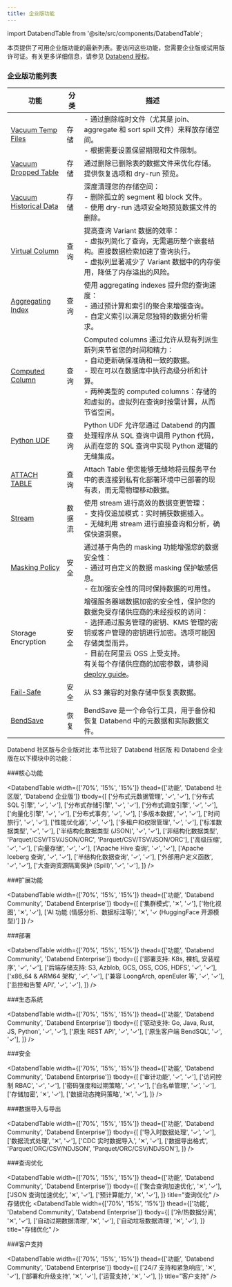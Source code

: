 ```yaml
---
title: 企业版功能
---
```


import DatabendTable from '@site/src/components/DatabendTable';

本页提供了可用企业版功能的最新列表。要访问这些功能，您需要企业版或试用版许可证。有关更多详细信息，请参见 [Databend 授权](20-license.md)。

### 企业版功能列表


| 功能                                                                               | 分类           | 描述                                                                                                                                                                                                                                                                                                                                                                                                                                                              |
| ---------------------------------------------------------------------------------- | -------------- | ------------------------------------------------------------------------------------------------------------------------------------------------------------------------------------------------------------------------------------------------------------------------------------------------------------------------------------------------------------------------------------------------------------------------------------------------------------------------ |
| [Vacuum Temp Files](/sql/sql-commands/administration-cmds/vacuum-temp-files)      | 存储           | - 通过删除临时文件（尤其是 join、aggregate 和 sort spill 文件）来释放存储空间。<br/>- 根据需要设置保留期限和文件限制。                                                                                                                                                                                                                                                                                                                             |
| [Vacuum Dropped Table](/sql/sql-commands/ddl/table/vacuum-drop-table)             | 存储           | 通过删除已删除表的数据文件来优化存储。提供恢复选项和 dry-run 预览。                                                                                                                                                                                                                                                                                                                                                                                             |
| [Vacuum Historical Data](/sql/sql-commands/ddl/table/vacuum-table)                | 存储           | 深度清理您的存储空间：<br/>- 删除孤立的 segment 和 block 文件。<br/>- 使用 dry-run 选项安全地预览数据文件的删除。                                                                                                                                                                                                                                                                                                                    |
| [Virtual Column](/sql/sql-commands/ddl/virtual-column)                            | 查询           | 提高查询 Variant 数据的效率：<br/>- 虚拟列简化了查询，无需遍历整个嵌套结构。直接数据检索加速了查询执行。<br/>- 虚拟列显著减少了 Variant 数据中的内存使用，降低了内存溢出的风险。                                                                                                                                                                                                                                                                                 |
| [Aggregating Index](/sql/sql-commands/ddl/aggregating-index)                      | 查询           | 使用 aggregating indexes 提升您的查询速度：<br/>- 通过预计算和索引的聚合来增强查询。<br/>- 自定义索引以满足您独特的数据分析需求。                                                                                                                                                                                                                                                                                                    |
| [Computed Column](/sql/sql-commands/ddl/table/ddl-create-table#computed-columns)  | 查询           | Computed columns 通过允许从现有列派生新列来节省您的时间和精力：<br/>- 自动更新确保准确和一致的数据。<br/>- 现在可以在数据库中执行高级分析和计算。<br/>- 两种类型的 computed columns：存储的和虚拟的。虚拟列在查询时按需计算，从而节省空间。                                                                                                                                            |
| [Python UDF](/guides/query/udf#python-requires-databend-enterprise)               | 查询           | Python UDF 允许您通过 Databend 的内置处理程序从 SQL 查询中调用 Python 代码，从而在您的 SQL 查询中实现 Python 逻辑的无缝集成。                                                                                                                                                                                                                                                                                                   |
| [ATTACH TABLE](/sql/sql-commands/ddl/table/attach-table)                          | 查询           | Attach Table 使您能够无缝地将云服务平台中的表连接到私有化部署环境中已部署的现有表，而无需物理移动数据。                                                                                                                                                                                                                                                                     |
| [Stream](/sql/sql-commands/ddl/stream)                                            | 数据流         | 使用 stream 进行高效的数据变更管理：<br/>- 支持仅追加模式：实时捕获数据插入。<br/>- 无缝利用 stream 进行直接查询和分析，确保快速洞察。                                                                                                                                                                                                                                             |
| [Masking Policy](/sql/sql-commands/ddl/mask-policy/)                              | 安全           | 通过基于角色的 masking 功能增强您的数据安全性：<br/>- 通过可自定义的数据 masking 保护敏感信息。<br/>- 在加强安全性的同时保持数据的可用性。                                                                                                                                                                                                                                                                           |
| Storage Encryption                                                                | 安全           | 增强服务器端数据加密的安全性，保护您的数据免受存储供应商的未经授权的访问：<br/>- 选择通过服务管理的密钥、KMS 管理的密钥或客户管理的密钥进行加密。选项可能因存储类型而异。<br/>- 目前在阿里云 OSS 上受支持。<br/>有关每个存储供应商的加密参数，请参阅 [deploy guide](../../10-deploy/01-deploy/01-non-production/01-deploying-databend.md)。 |
| [Fail-Safe](/guides/security/fail-safe)                                           | 安全           | 从 S3 兼容的对象存储中恢复表数据。                                                                                                                                                                                                                                                                                                                                                                                                                    |
| [BendSave](/guides/data-management/data-recovery#bendsave) |  恢复 | BendSave 是一个命令行工具，用于备份和恢复 Databend 中的元数据和实际数据文件。 |

Databend 社区版与企业版对比
本节比较了 Databend 社区版 和 Databend 企业版在以下模块中的功能：

###核心功能

<DatabendTable
width={['70%', '15%', '15%']}
thead={['功能', 'Databend 社区版', 'Databend 企业版']}
tbody={[
['分布式元数据管理', '✓', '✓'],
['分布式 SQL 引擎', '✓', '✓'],
['分布式存储引擎', '✓', '✓'],
['分布式调度引擎', '✓', '✓'],
['向量化引擎', '✓', '✓'],
['分布式事务', '✓', '✓'],
['多版本数据', '✓', '✓'],
['时间旅行', '✓', '✓'],
['性能优化器', '✓', '✓'],
['多租户和权限管理', '✓', '✓'],
['标准数据类型', '✓', '✓'],
['半结构化数据类型 (JSON)', '✓', '✓'],
['非结构化数据类型', 'Parquet/CSV/TSV/JSON/ORC', 'Parquet/CSV/TSV/JSON/ORC'],
['高级压缩', '✓', '✓'],
['向量存储', '✓', '✓'],
['Apache Hive 查询', '✓', '✓'],
['Apache Iceberg 查询', '✓', '✓'],
['半结构化数据查询', '✓', '✓'],
['外部用户定义函数', '✓', '✓'],
['大查询资源隔离保护 (Spill)', '✓', '✓'],
]}
/>

###扩展功能

<DatabendTable
width={['70%', '15%', '15%']}
thead={['功能', 'Databend Community', 'Databend Enterprise']}
tbody={[
['集群模式', '✕', '✓'],
['物化视图', '✕', '✓'],
['AI 功能 (情感分析、数据标注等)', '✕', '✓ (HuggingFace 开源模型)']
]}
/>

###部署

<DatabendTable
width={['70%', '15%', '15%']}
thead={['功能', 'Databend Community', 'Databend Enterprise']}
tbody={[
['部署支持: K8s, 裸机, 安装程序', '✓', '✓'],
['后端存储支持: S3, Azblob, GCS, OSS, COS, HDFS', '✓', '✓'],
['x86_64 & ARM64 架构', '✓', '✓'],
['兼容 LoongArch, openEuler 等', '✓', '✓'],
['监控和告警 API', '✓', '✓'],
]}
/>

###生态系统

<DatabendTable
width={['70%', '15%', '15%']}
thead={['功能', 'Databend Community', 'Databend Enterprise']}
tbody={[
['驱动支持: Go, Java, Rust, JS, Python', '✓', '✓'],
['原生 REST API', '✓', '✓'],
['原生客户端 BendSQL', '✓', '✓'],
]}
/>

###安全

<DatabendTable
width={['70%', '15%', '15%']}
thead={['功能', 'Databend Community', 'Databend Enterprise']}
tbody={[
['审计功能', '✓', '✓'],
['访问控制 RBAC', '✓', '✓'],
['密码强度和过期策略', '✓', '✓'],
['白名单管理', '✓', '✓'],
['存储加密', '✕', '✓'],
['数据动态掩码策略', '✕', '✓'],
]}
/>

###数据导入与导出

<DatabendTable
width={['70%', '15%', '15%']}
thead={['功能', 'Databend Community', 'Databend Enterprise']}
tbody={[
['导入时数据处理', '✓', '✓'],
['数据流式处理', '✕', '✓'],
['CDC 实时数据导入', '✕', '✓'],
['数据导出格式', 'Parquet/ORC/CSV/NDJSON', 'Parquet/ORC/CSV/NDJSON'],
]}
/>

###查询优化

<DatabendTable
width={['70%', '15%', '15%']}
thead={['功能', 'Databend Community', 'Databend Enterprise']}
tbody={[
['聚合查询加速优化', '✕', '✓'],
['JSON 查询加速优化', '✕', '✓'],
['预计算能力', '✕', '✓'],
]}
title="查询优化"
/>
存储优化
<DatabendTable
width={['70%', '15%', '15%']}
thead={['功能', 'Databend Community', 'Databend Enterprise']}
tbody={[
['冷/热数据分离', '✕', '✓'],
['自动过期数据清理', '✕', '✓'],
['自动垃圾数据清理', '✕', '✓'],
]}
title="存储优化"
/>

###客户支持

<DatabendTable
width={['70%', '15%', '15%']}
thead={['功能', 'Databend Community', 'Databend Enterprise']}
tbody={[
['24/7 支持和紧急响应', '✕', '✓'],
['部署和升级支持', '✕', '✓'],
['运营支持', '✕', '✓'],
]}
title="客户支持"
/>

